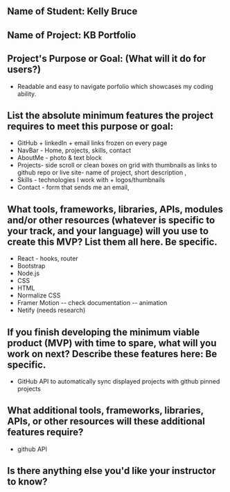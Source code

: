 ## Name of Student: Kelly Bruce

## Name of Project: KB Portfolio

## Project's Purpose or Goal: (What will it do for users?)
* Readable and easy to navigate porfolio which showcases my coding ability.

## List the absolute minimum features the project requires to meet this purpose or goal:
* GitHub + linkedIn + email links frozen on every page
* NavBar - Home, projects, skills, contact
* AboutMe - photo & text block
* Projects- side scroll or clean boxes on grid with thumbnails as links to github repo or live site- name of project, short description , 
* Skills - technologies I work with + logos/thumbnails
* Contact - form that sends me an email, 


## What tools, frameworks, libraries, APIs, modules and/or other resources (whatever is specific to your track, and your language) will you use to create this MVP? List them all here. Be specific.
* React -  hooks, router
* Bootstrap
* Node.js
* CSS
* HTML
* Normalize CSS
* Framer Motion -- check documentation -- animation
* Netify (needs research)

## If you finish developing the minimum viable product (MVP) with time to spare, what will you work on next? Describe these features here: Be specific.

* GitHub API to automatically sync displayed projects with github pinned projects

## What additional tools, frameworks, libraries, APIs, or other resources will these additional features require?
* github API

## Is there anything else you'd like your instructor to know?